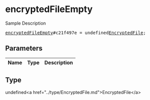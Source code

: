 # encryptedFileEmpty

Sample Description

<pre>
<a href="../constructor/encryptedFileEmpty.md">encryptedFileEmpty</a>#c21f497e = undefined<a href="../type/EncryptedFile.md">EncryptedFile</a>;
</pre>

## Parameters

| Name | Type | Description |
|------|:----:|-------------|

## Type

undefined&lt;a href=&#34;../type/EncryptedFile.md&#34;&gt;EncryptedFile&lt;/a&gt;
